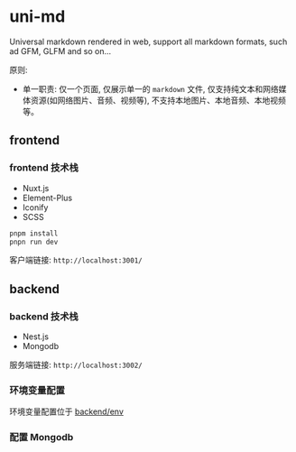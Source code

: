 # uni-md

Universal markdown rendered in web, support all markdown formats, such ad GFM, GLFM and so on...

原则:

- 单一职责: 仅一个页面, 仅展示单一的 `markdown` 文件, 仅支持纯文本和网络媒体资源(如网络图片、音频、视频等), 不支持本地图片、本地音频、本地视频等。

## frontend

### frontend 技术栈

- Nuxt.js
- Element-Plus
- Iconify
- SCSS

```bash
pnpm install
pnpn run dev
```

客户端链接: `http://localhost:3001/`

## backend

### backend 技术栈

- Nest.js
- Mongodb

服务端链接: `http://localhost:3002/`

### 环境变量配置

环境变量配置位于 [backend/env](./backend/env/)

### 配置 Mongodb
